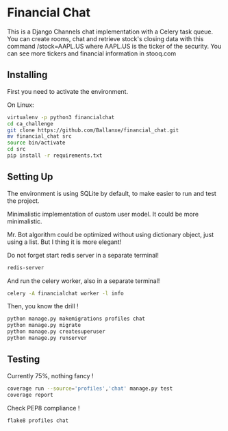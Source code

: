 # Financial Chat

This is a Django Channels chat implementation with a Celery task queue. You can create rooms, chat and retrieve stock's closing data with this command /stock=AAPL.US where AAPL.US is the ticker of the security. You can see more tickers and financial information in stooq.com

## Installing

First you need to activate the environment.

On Linux:
```bash
virtualenv -p python3 financialchat
cd ca_challenge
git clone https://github.com/Ballanxe/financial_chat.git
mv financial_chat src 
source bin/activate
cd src 
pip install -r requirements.txt
```

## Setting Up

The environment is using SQLite by default, to make easier to run and test the project. 

Minimalistic implementation of custom user model. It could be more minimalistic.

Mr. Bot algorithm could be optimized without using dictionary object, just using a list. But I thing it is more elegant! 



Do not forget start redis server in a separate terminal!

```bash
redis-server
```

And run the celery worker, also in a separate terminal!

```bash
celery -A financialchat worker -l info
```

Then, you know the drill !


```bash
python manage.py makemigrations profiles chat
python manage.py migrate
python manage.py createsuperuser
python manage.py runserver
```

## Testing

Currently 75%, nothing fancy !

```bash
coverage run --source='profiles','chat' manage.py test
coverage report
```

Check PEP8 compliance !

```bash
flake8 profiles chat
```






